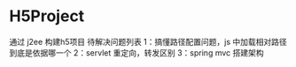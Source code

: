 # H5Project
通过 j2ee 构建h5项目
待解决问题列表
1：搞懂路径配置问题，js 中加载相对路径到底是依据哪一个
2：servlet 重定向，转发区别
3：spring mvc 搭建架构
